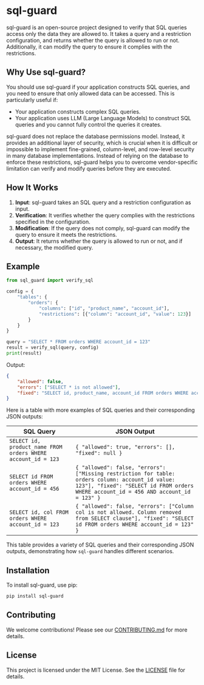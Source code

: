# sql-guard

sql-guard is an open-source project designed to verify that SQL queries access only the data they are allowed to. It takes a query and a restriction configuration, and returns whether the query is allowed to run or not. Additionally, it can modify the query to ensure it complies with the restrictions.

## Why Use sql-guard?

You should use sql-guard if your application constructs SQL queries, and you need to ensure that only allowed data can be accessed. This is particularly useful if:
- Your application constructs complex SQL queries.
- Your application uses LLM (Large Language Models) to construct SQL queries and you cannot fully control the queries it creates.

sql-guard does not replace the database permissions model. Instead, it provides an additional layer of security, which is crucial when it is difficult or impossible to implement fine-grained, column-level, and row-level security in many database implementations. Instead of relying on the database  to enforce these restrictions, sql-guard helps you to overcome vendor-specific limitation can verify and modify queries before they are executed.

## How It Works

1. **Input**: sql-guard takes an SQL query and a restriction configuration as input.
2. **Verification**: It verifies whether the query complies with the restrictions specified in the configuration.
3. **Modification**: If the query does not comply, sql-guard can modify the query to ensure it meets the restrictions.
4. **Output**: It returns whether the query is allowed to run or not, and if necessary, the modified query.

## Example

```python
from sql_guard import verify_sql

config = {
    "tables": {
        "orders": {
            "columns": ["id", "product_name", "account_id"],
            "restrictions": [{"column": "account_id", "value": 123}]
        }
    }           
}

query = "SELECT * FROM orders WHERE account_id = 123"
result = verify_sql(query, config)
print(result)
```
Output:
```json
{
    "allowed": false,
    "errors": ["SELECT * is not allowed"],
    "fixed": "SELECT id, product_name, account_id FROM orders WHERE account_id = 123"
}
```
Here is a table with more examples of SQL queries and their corresponding JSON outputs:

| SQL Query                                                    | JSON Output                                                                                                                                                                                 |
|--------------------------------------------------------------|---------------------------------------------------------------------------------------------------------------------------------------------------------------------------------------------|
| `SELECT id, product_name FROM orders WHERE account_id = 123` | ```{ "allowed": true, "errors": [], "fixed": null } ```                                                                                                                                     |
| `SELECT id FROM orders WHERE account_id = 456`               | ```{ "allowed": false, "errors": ["Missing restriction for table: orders column: account_id value: 123"], "fixed": "SELECT id FROM orders WHERE account_id = 456 AND account_id = 123" } ``` |
| `SELECT id, col FROM orders WHERE account_id = 123`          | ```{ "allowed": false, "errors": ["Column col is not allowed. Column removed from SELECT clause"], "fixed": "SELECT id FROM orders WHERE account_id = 123" } ```                       |

This table provides a variety of SQL queries and their corresponding JSON outputs, demonstrating how `sql-guard` handles different scenarios.



## Installation
To install sql-guard, use pip:

```bash
pip install sql-guard
```

## Contributing
We welcome contributions! Please see our [CONTRIBUTING.md](CONTRIBUTING.md) for more details.

## License
This project is licensed under the MIT License. See the [LICENSE](LICENSE) file for details.
